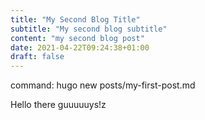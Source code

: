```yaml
---
title: "My Second Blog Title"
subtitle: "My second blog subtitle"
content: "my second blog post"
date: 2021-04-22T09:24:38+01:00
draft: false
---
```


command: hugo new posts/my-first-post.md

Hello there guuuuuys!z

